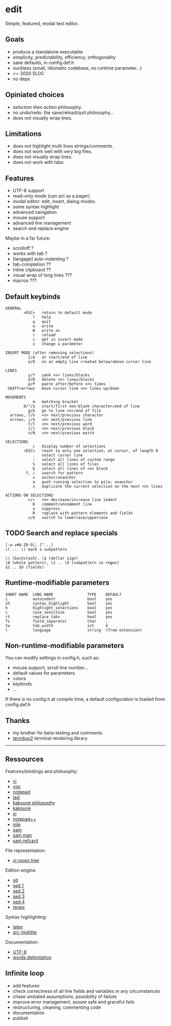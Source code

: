 # edit

Simple, featured, modal text editor.

## Goals

* produce a standalone executable
* simplicity, predictability, efficiency, orthogonality
* sane defaults, in config.def.h
* suckless (small, idiomatic codebase, no runtime parameter...)
* <= 3000 SLOC
* no deps

## Opiniated choices

* *selection then action* philosophy.
* no undo/redo: the save/reload/quit philosophy...
* does not visually wrap lines.

## Limitations

* does not highlight multi lines strings/comments.
* does not work well with very big files.
* does not visually wrap lines.
* does not work with tabs.

## Features

* UTF-8 support
* read-only mode (can act as a pager)
* modal editor: edit, insert, dialog modes
* some syntax highlight
* advanced navigation
* mouse support
* advanced line management
* search and replace engine

Maybe in a far future:
* scrolloff ?
* works with tab ?
* [langage] auto-indenting ?
* tab-completion ??
* inline clipboard ??
* visual wrap of long lines ???
* macros ???

## Default keybinds

    GENERAL
            <ESC>   return to default mode
                ?   help
                q   quit
                w   write
                W   write as
                r   reload
                i   get in insert mode
                s   change a parameter

    INSERT MODE (after removing selections)
              I/A   at start/end of line
              o/O   on an empty line created below/above cursor line

    LINES
              y/Y   yank <n> lines/blocks
              d/D   delete <n> lines/blocks
              p/P   paste after/before <n> times
     SHIFT+arrows   move cursor line <n> lines up/down

    MOVEMENTS
                m   matching bracket
            0/^/$   start/first non-blank character/end of line
              g/G   go to line <n>/end of file
      arrows, l/h   <n> next/previous character
      arrows, j/k   <n> next/previous line
              t/T   <n> next/previous word
              {/}   <n> next/previous block
              n/N   <n> next/previous match

    SELECTIONS
                c   display number of selections
            <ESC>   reset to only one selection, at cursor, of length 0
                .   select cursor line
                :   select all lines of custom range
                %   select all lines of files
                b   select all lines of <n> block
             f, /   search for pattern
                v   anchor/unanchor
                a   push running selection to pile; unanchor
                z   duplicate the current selection on the next <n> lines

    ACTIONS ON SELECTIONS
              </>   <n> decrease/increase line indent
                K   comment/uncomment line
                x   suppress
                R   replace with pattern elements and fields
              u/U   switch to lowercase/uppercase


## TODO Search and replace specials
    
    [-a-z#A-Z0-9], [^...]
    \( ... \) mark a subpattern

    \\ (backslash), \$ (dollar sign)
    \0 (whole pattern), \1 .. \9 (subpattern in regex)
    $1 .. $9 (fields)

## Runtime-modifiable parameters

    SHORT NAME  LONG NAME               TYPE    DEFAULT
    i           autoindent              bool    yes
    sh          syntax_highlight        bool    yes
    h           highlight_selections    bool    yes
    c           case_sensitive          bool    yes
    rt          replace_tabs            bool    yes
    fs          field_separator         char    ,
    tw          tab_width               int     4
    l           language                string  (from extension)

## Non-runtime-modifiable parameters

You can modify settings in config.h, such as:
- mouse support, scroll line number...
- default values for parameters
- colors
- keybinds
- ...

If there is no config.h at compile time, a default configuration is loaded
from config.def.h

## Thanks

* my brother for beta-testing and comments
* [termbox2](https://github.com/termbox/termbox2) terminal rendering library




---

## Ressources

Features/bindings and philosophy:
* [vi](http://www.ungerhu.com/jxh/vi.html)
* [vim](https://vimhelp.org/vi_diff.txt.html)
* [notepad](https://jsimlo.sk/notepad/features.php)
* [ted](http://www.kpdus.com/ted.html)
* [kakoune philosophy](https://kakoune.org/why-kakoune/why-kakoune.html)
* [kakoune](https://github.com/mawww/kakoune#advanced-topics)
* [xi](https://xi-editor.io/docs.html)
* [notepad++](https://github.com/notepad-plus-plus/notepad-plus-plus/wiki/Features)
* [mle](https://github.com/adsr/mle)
* [sam](http://doc.cat-v.org/plan_9/4th_edition/papers/sam/)
* [sam man](http://man.cat-v.org/plan_9/1/sam)
* [sam refcard](http://sam.cat-v.org/cheatsheet/sam-refcard.pdf)

File representation:
* [xi ropes tree](https://xi-editor.io/docs/crdt-details.html)

Edition engine:
* [sd](https://github.com/chmln/sd)
* [sed 1](https://www.gnu.org/software/sed/manual/sed.html)
* [sed 2](https://pubs.opengroup.org/onlinepubs/007904975/utilities/sed.html)
* [sed 3](https://pubs.opengroup.org/onlinepubs/9699919799/)
* [sed 4](https://pubs.opengroup.org/onlinepubs/9699919799/utilities/sed.html)
* [regex](https://developer.mozilla.org/en-US/docs/Web/JavaScript/Guide/Regular_Expressions/Cheatsheet)

Syntax highlighting:
* [latex](https://denbeke.be/blog/programming/syntax-highlighting-in-latex/)
* [src-highlite](https://www.gnu.org/software/src-highlite/)

Documentation:
* [UTF-8](https://en.wikipedia.org/wiki/UTF-8)
* [words delimitation](https://en.wikipedia.org/wiki/Delimiter)

## Infinite loop

* add features
* check correctness of all line fields and variables in any circumstances
* chase unstated assumptions, possibility of failure
* improve error management, assure safe and graceful fails
* restructuring, cleaning, commenting code
* documentation
* publish

